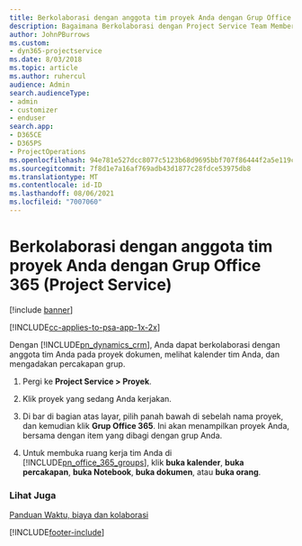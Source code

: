 ```yaml
---
title: Berkolaborasi dengan anggota tim proyek Anda dengan Grup Office 365
description: Bagaimana Berkolaborasi dengan Project Service Team Members melalui Grup Office 365
author: JohnPBurrows
ms.custom:
- dyn365-projectservice
ms.date: 8/03/2018
ms.topic: article
ms.author: ruhercul
audience: Admin
search.audienceType:
- admin
- customizer
- enduser
search.app:
- D365CE
- D365PS
- ProjectOperations
ms.openlocfilehash: 94e781e527dcc8077c5123b68d9695bbf707f86444f2a5e119c7594ee54e0da7
ms.sourcegitcommit: 7f8d1e7a16af769adb43d1877c28fdce53975db8
ms.translationtype: MT
ms.contentlocale: id-ID
ms.lasthandoff: 08/06/2021
ms.locfileid: "7007060"
---
```

# <a name="collaborate-with-your-project-team-members-with-office-365-groups-project-service"></a>Berkolaborasi dengan anggota tim proyek Anda dengan Grup Office 365 (Project Service)

[!include [banner](../includes/psa-now-project-operations.md)]

[!INCLUDE[cc-applies-to-psa-app-1x-2x](../includes/cc-applies-to-psa-app-1x-2x.md)]

Dengan [!INCLUDE[pn_dynamics_crm](../includes/pn-dynamics-crm.md)], Anda dapat berkolaborasi dengan anggota tim Anda pada proyek dokumen, melihat kalender tim Anda, dan mengadakan percakapan grup.  
  
1. Pergi ke **Project Service > Proyek**.  
  
2. Klik proyek yang sedang Anda kerjakan.  
  
3. Di bar di bagian atas layar, pilih panah bawah di sebelah nama proyek, dan kemudian klik **Grup Office 365**. Ini akan menampilkan proyek Anda, bersama dengan item yang dibagi dengan grup Anda.  
  
4. Untuk membuka ruang kerja tim Anda di [!INCLUDE[pn_office_365_groups](../includes/pn-office-365-groups.md)], klik **buka kalender**, **buka percakapan**, **buka Notebook**, **buka dokumen**, atau **buka orang**.  
  
### <a name="see-also"></a>Lihat Juga  
 [Panduan Waktu, biaya dan kolaborasi](../psa/time-expense-collaboration-guide.md)


[!INCLUDE[footer-include](../includes/footer-banner.md)]